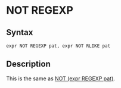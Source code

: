
# NOT REGEXP

## Syntax


```
expr NOT REGEXP pat, expr NOT RLIKE pat
```

## Description


This is the same as [NOT (expr REGEXP pat)](../../../operators/logical-operators/not.md).

